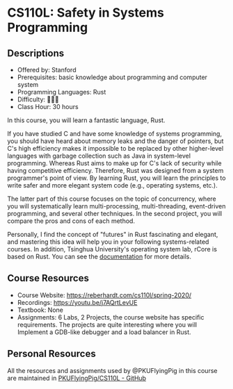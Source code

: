 # CS110L: Safety in Systems Programming

## Descriptions

- Offered by: Stanford
- Prerequisites: basic knowledge about programming and computer system
- Programming Languages: Rust
- Difficulty: 🌟🌟🌟
- Class Hour: 30 hours

In this course, you will learn a fantastic language, Rust.

If you have studied C and have some knowledge of systems programming, you should have heard about memory leaks and the danger of pointers, but C's high efficiency makes it impossible to be replaced by other higher-level languages with garbage collection such as Java in system-level programming. Whereas Rust aims to make up for C's lack of security while having competitive efficiency. Therefore, Rust was designed from a system programmer's point of view. By learning Rust, you will learn the principles to write safer and more elegant system code (e.g., operating systems, etc.).

The latter part of this course focuses on the topic of concurrency, where you will systematically learn multi-processing, multi-threading, event-driven programming, and several other techniques. In the second project, you will compare the pros and cons of each method. 

Personally, I find the concept of "futures" in Rust fascinating and elegant, and mastering this idea will help you in your following systems-related courses. In addition, Tsinghua University's operating system lab, rCore is based on Rust. You can see the [documentation](https://rcore-os.github.io/rCore-Tutorial-Book-v3/index.html) for more details.

## Course Resources

- Course Website: <https://reberhardt.com/cs110l/spring-2020/>
- Recordings: <https://youtu.be/j7AQrtLevUE>
- Textbook: None
- Assignments: 6 Labs, 2 Projects, the course website has specific requirements. The projects are quite interesting where you will Implement a GDB-like debugger and a load balancer in Rust.

## Personal Resources

All the resources and assignments used by @PKUFlyingPig in this course are maintained in [PKUFlyingPig/CS110L - GitHub](https://github.com/PKUFlyingPig/CS110L)
